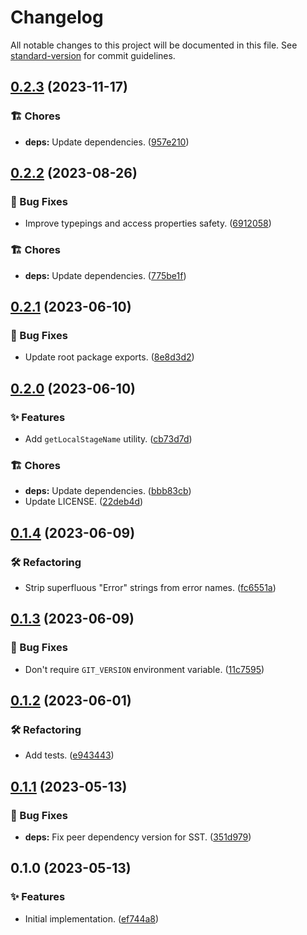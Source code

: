 # Changelog

All notable changes to this project will be documented in this file. See [standard-version](https://github.com/conventional-changelog/standard-version) for commit guidelines.

## [0.2.3](https://github.com/darkobits/serverless-kit/compare/v0.2.2...v0.2.3) (2023-11-17)


### 🏗 Chores

* **deps:** Update dependencies. ([957e210](https://github.com/darkobits/serverless-kit/commit/957e2100fe8d348e5794221d36c3833a0e011967))

## [0.2.2](https://github.com/darkobits/serverless-kit/compare/v0.2.1...v0.2.2) (2023-08-26)


### 🐞 Bug Fixes

* Improve typepings and access properties safety. ([6912058](https://github.com/darkobits/serverless-kit/commit/6912058e53d7faf629c31c9b7704f612eb2fc77e))


### 🏗 Chores

* **deps:** Update dependencies. ([775be1f](https://github.com/darkobits/serverless-kit/commit/775be1ffb2c5a0c0727821bb905daf38b5b9f6b5))

## [0.2.1](https://github.com/darkobits/serverless-kit/compare/v0.2.0...v0.2.1) (2023-06-10)


### 🐞 Bug Fixes

* Update root package exports. ([8e8d3d2](https://github.com/darkobits/serverless-kit/commit/8e8d3d2ab2c21cb633a8b9948643072096be8d66))

## [0.2.0](https://github.com/darkobits/serverless-kit/compare/v0.1.4...v0.2.0) (2023-06-10)


### ✨ Features

* Add `getLocalStageName` utility. ([cb73d7d](https://github.com/darkobits/serverless-kit/commit/cb73d7de64c346d7bdf78a924428811eb9fb85bd))


### 🏗 Chores

* **deps:** Update dependencies. ([bbb83cb](https://github.com/darkobits/serverless-kit/commit/bbb83cb9f060a873b9deb9a0c47e8c7d4f35dcf5))
* Update LICENSE. ([22deb4d](https://github.com/darkobits/serverless-kit/commit/22deb4dd6b4d1e3b30cfcd6c0baff31eaa34a313))

## [0.1.4](https://github.com/darkobits/serverless-kit/compare/v0.1.3...v0.1.4) (2023-06-09)


### 🛠 Refactoring

* Strip superfluous "Error" strings from error names. ([fc6551a](https://github.com/darkobits/serverless-kit/commit/fc6551a2444e012c4bdc657b95d0219db15853f7))

## [0.1.3](https://github.com/darkobits/serverless-kit/compare/v0.1.2...v0.1.3) (2023-06-09)


### 🐞 Bug Fixes

* Don't require `GIT_VERSION` environment variable. ([11c7595](https://github.com/darkobits/serverless-kit/commit/11c7595a4aec0255fe0120d1ffffaf4296a700a0))

## [0.1.2](https://github.com/darkobits/serverless-kit/compare/v0.1.1...v0.1.2) (2023-06-01)


### 🛠 Refactoring

* Add tests. ([e943443](https://github.com/darkobits/serverless-kit/commit/e94344397df354e9312fc16d056fdae266e3656b))

## [0.1.1](https://github.com/darkobits/serverless-kit/compare/v0.1.0...v0.1.1) (2023-05-13)


### 🐞 Bug Fixes

* **deps:** Fix peer dependency version for SST. ([351d979](https://github.com/darkobits/serverless-kit/commit/351d9790258331828eec99d2270be9bd3231dbdc))

## 0.1.0 (2023-05-13)


### ✨ Features

* Initial implementation. ([ef744a8](https://github.com/darkobits/serverless-kit/commit/ef744a8961cf91a1aed1e3e5942c5ee02ae94c48))
